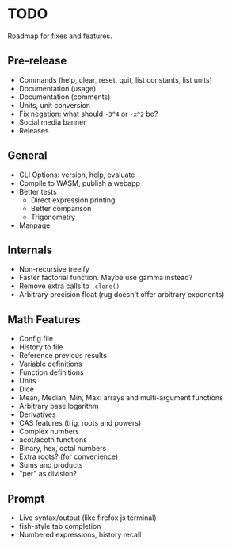 # TODO

Roadmap for fixes and features.

## Pre-release
 - Commands (help, clear, reset, quit, list constants, list units)
 - Documentation (usage)
 - Documentation (comments)
 - Units, unit conversion
 - Fix negation: what should `-3^4` or `-x^2` be?
 - Social media banner
 - Releases

## General
 - CLI Options: version, help, evaluate
 - Compile to WASM, publish a webapp
 - Better tests
   - Direct expression printing
   - Better comparison
   - Trigonometry
 - Manpage


## Internals
 - Non-recursive treeify
 - Faster factorial function. Maybe use gamma instead?
 - Remove extra calls to `.clone()`
 - Arbitrary precision float (rug doesn't offer arbitrary exponents)


## Math Features
 - Config file
 - History to file
 - Reference previous results
 - Variable definitions
 - Function definitions
 - Units
 - Dice
 - Mean, Median, Min, Max: arrays and multi-argument functions
 - Arbitrary base logarithm
 - Derivatives
 - CAS features (trig, roots and powers)
 - Complex numbers
 - acot/acoth functions
 - Binary, hex, octal numbers
 - Extra roots? (for convenience)
 - Sums and products
 - "per" as division?


## Prompt
 - Live syntax/output (like firefox js terminal)
 - fish-style tab completion
 - Numbered expressions, history recall